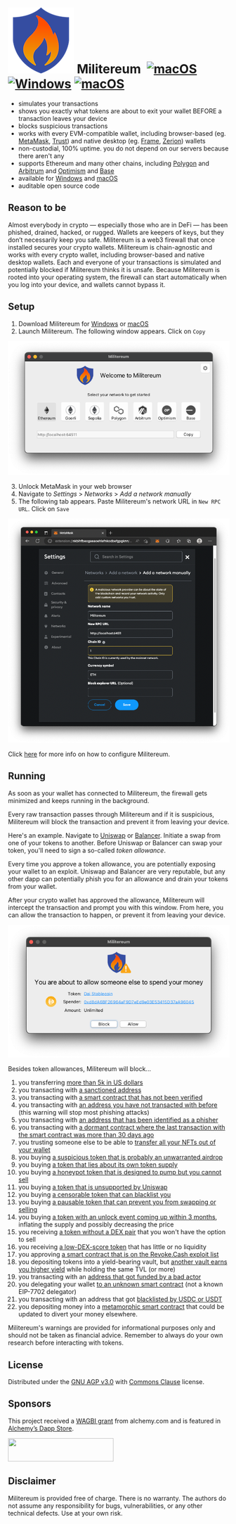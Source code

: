 # ![image](icon_150x150.png) Militereum&nbsp;&nbsp;[![macOS](https://img.shields.io/badge/os-macOS-green)](https://apps.apple.com/app/militereum/id6446287995) [![Windows](https://img.shields.io/badge/os-Windows-green)](https://apps.microsoft.com/detail/9nv0c48z57r4) [![macOS](https://img.shields.io/twitter/follow/militereum)](https://x.com/militereum)

* simulates your transactions
* shows you exactly what tokens are about to exit your wallet BEFORE a transaction leaves your device
* blocks suspicious transactions
* works with every EVM-compatible wallet, including browser-based (eg. [MetaMask](https://metamask.io/), [Trust](https://trustwallet.com/)) and native desktop (eg. [Frame](https://frame.sh/), [Zerion](https://link.zerion.io/a11o6IN0jqb)) wallets
* non-custodial, 100% uptime. you do not depend on our servers because there aren't any
* supports Ethereum and many other chains, including [Polygon](https://polygon.technology/) and [Arbitrum](https://arbitrum.io/) and [Optimism](https://optimism.io/) and [Base](https://base.org/)
* available for [Windows](https://apps.microsoft.com/detail/9nv0c48z57r4) and [macOS](https://apps.apple.com/app/militereum/id6446287995)
* auditable open source code

## Reason to be

Almost everybody in crypto — especially those who are in DeFi — has been phished, drained, hacked, or rugged. Wallets are keepers of keys, but they don’t necessarily keep you safe. Militereum is a web3 firewall that once installed secures your crypto wallets. Militereum is chain-agnostic and works with every crypto wallet, including browser-based and native desktop wallets. Each and everyone of your transactions is simulated and potentially blocked if Militereum thinks it is unsafe. Because Militereum is rooted into your operating system, the firewall can start automatically when you log into your device, and wallets cannot bypass it.

## Setup

1. Download Militereum for [Windows](https://apps.microsoft.com/detail/9nv0c48z57r4) or [macOS](https://apps.apple.com/app/militereum/id6446287995)
2. Launch Militereum. The following window appears. Click on `Copy`

![image](assets/main.png)

3. Unlock MetaMask in your web browser
4. Navigate to _Settings_ > _Networks_ > _Add a network manually_
5. The following tab appears. Paste Militereum's network URL in `New RPC URL`. Click on `Save`

![image](assets/MetaMask.png)

Click [here](networks.md) for more info on how to configure Militereum.

## Running

As soon as your wallet has connected to Militereum, the firewall gets minimized and keeps running in the background.

Every raw transaction passes through Militereum and if it is suspicious, Militereum will block the transaction and prevent it from leaving your device.

Here's an example. Navigate to [Uniswap](https://app.uniswap.org/) or [Balancer](https://app.balancer.fi/). Initiate a swap from one of your tokens to another. Before Uniswap or Balancer can swap your token, you'll need to sign a so-called _token allowance_.

Every time you approve a token allowance, you are potentially exposing your wallet to an exploit. Uniswap and Balancer are very reputable, but any other dapp can potentially phish you for an allowance and drain your tokens from your wallet.

After your crypto wallet has approved the allowance, Militereum will intercept the transaction and prompt you with this window. From here, you can allow the transaction to happen, or prevent it from leaving your device.

![image](assets/approve.png)

Besides token allowances, Militereum will block...
1. you transferring [more than 5k in US dollars](assets/limit.png)
2. you transacting with [a sanctioned address](assets/sanctioned.png)
3. you transacting with [a smart contract that has not been verified](assets/unverified.png)
4. you transacting with [an address you have not transacted with before](assets/firsttime.png) (this warning will stop most phishing attacks)
5. you transacting with [an address that has been identified as a phisher](assets/phisher.png)
6. you transacting with [a dormant contract where the last transaction with the smart contract was more than 30 days ago](assets/dormant.png)
7. you trusting someone else to be able to [transfer all your NFTs out of your wallet](assets/setApprovalForAll.png)
8. you buying [a suspicious token that is probably an unwarranted airdrop](assets/airdrop.png)
9. you buying [a token that lies about its own token supply](assets/spam.png)
10. you buying [a honeypot token that is designed to pump but you cannot sell](assets/honeypot.png)
11. you buying [a token that is unsupported by Uniswap](assets/unsupported.png)
12. you buying [a censorable token that can blacklist you](assets/censorable.png)
13. you buying [a pausable token that can prevent you from swapping or selling](assets/pausable.png)
14. you buying [a token with an unlock event coming up within 3 months](assets/unlock.png), inflating the supply and possibly decreasing the price
15. you receiving [a token without a DEX pair](assets/noDexPair.png) that you won't have the option to sell
16. you receiving [a low-DEX-score token](assets/lowDexScore.png) that has little or no liquidity
17. you approving [a smart contract that is on the Revoke.Cash exploit list](assets/exploit.png)
18. you depositing tokens into a yield-bearing vault, but [another vault earns you higher yield](assets/vaults.png) while holding the same TVL (or more)
19. you transacting with an [address that got funded by a bad actor](assets/fundedBy.png)
20. you delegating your wallet [to an unknown smart contract](assets/eip7702.png) (not a known EIP-7702 delegator)
21. you transacting with an address that got [blacklisted by USDC or USDT](assets/blacklisted.png)
22. you depositing money into a [metamorphic smart contract](https://0age.medium.com/the-promise-and-the-peril-of-metamorphic-contracts-9eb8b8413c5e) that could be updated to divert your money elsewhere.

Militereum's warnings are provided for informational purposes only and should not be taken as financial advice. Remember to always do your own research before interacting with tokens.

## License

Distributed under the [GNU AGP v3.0](https://github.com/svanas/Militereum/blob/master/LICENSE) with [Commons Clause](https://commonsclause.com/) license.

## Sponsors

This project received a [WAGBI grant](https://www.alchemy.com/developer-grant-program) from alchemy.com and is featured in [Alchemy’s Dapp Store](https://www.alchemy.com/dapps/militereum).

<img style="width:240px;height:53px" src="https://static.alchemyapi.io/images/marketing/badgeLight.png"/>

## Disclaimer

Militereum is provided free of charge. There is no warranty. The authors do not assume any responsibility for bugs, vulnerabilities, or any other technical defects. Use at your own risk.
